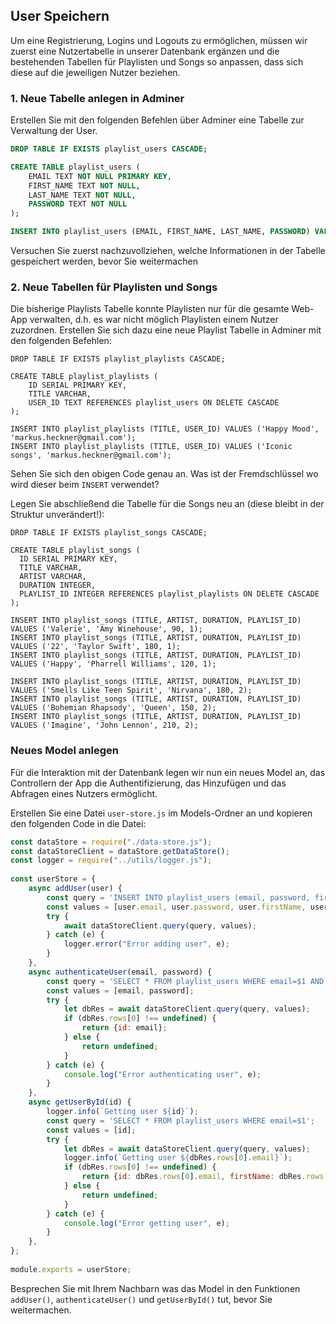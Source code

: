 ## User Speichern

Um eine Registrierung, Logins und Logouts zu ermöglichen, müssen wir zuerst eine Nutzertabelle in unserer Datenbank ergänzen und die bestehenden Tabellen für Playlisten und Songs so anpassen, dass sich diese auf die jeweiligen Nutzer beziehen.

### 1. Neue Tabelle anlegen in Adminer

Erstellen Sie mit den folgenden Befehlen über Adminer eine Tabelle zur Verwaltung der User.
~~~ sql
DROP TABLE IF EXISTS playlist_users CASCADE;

CREATE TABLE playlist_users (
    EMAIL TEXT NOT NULL PRIMARY KEY,
   	FIRST_NAME TEXT NOT NULL,
    LAST_NAME TEXT NOT NULL,
   	PASSWORD TEXT NOT NULL
);

INSERT INTO playlist_users (EMAIL, FIRST_NAME, LAST_NAME, PASSWORD) VALUES ('markus.heckner@gmail.com', 'Markus', 'Heckner', 'test');
~~~

Versuchen Sie zuerst nachzuvollziehen, welche Informationen in der Tabelle gespeichert werden, bevor Sie weitermachen

### 2. Neue Tabellen für Playlisten und Songs

Die bisherige Playlists Tabelle konnte Playlisten nur für die gesamte Web-App verwalten, d.h. es war nicht möglich Playlisten einem Nutzer zuzordnen. Erstellen Sie sich dazu eine neue Playlist Tabelle in Adminer mit den folgenden Befehlen:

```postgresql
DROP TABLE IF EXISTS playlist_playlists CASCADE;

CREATE TABLE playlist_playlists (
	ID SERIAL PRIMARY KEY,
	TITLE VARCHAR,
	USER_ID TEXT REFERENCES playlist_users ON DELETE CASCADE
);

INSERT INTO playlist_playlists (TITLE, USER_ID) VALUES ('Happy Mood', 'markus.heckner@gmail.com');
INSERT INTO playlist_playlists (TITLE, USER_ID) VALUES ('Iconic songs', 'markus.heckner@gmail.com');
```

Sehen Sie sich den obigen Code genau an. Was ist der Fremdschlüssel wo wird dieser beim `INSERT` verwendet?

Legen Sie abschließend die Tabelle für die Songs neu an (diese bleibt in der Struktur unverändert!):

```postgresql
DROP TABLE IF EXISTS playlist_songs CASCADE;

CREATE TABLE playlist_songs (
  ID SERIAL PRIMARY KEY,
  TITLE VARCHAR,
  ARTIST VARCHAR,
  DURATION INTEGER,
  PLAYLIST_ID INTEGER REFERENCES playlist_playlists ON DELETE CASCADE
);

INSERT INTO playlist_songs (TITLE, ARTIST, DURATION, PLAYLIST_ID) VALUES ('Valerie', 'Amy Winehouse', 90, 1);
INSERT INTO playlist_songs (TITLE, ARTIST, DURATION, PLAYLIST_ID) VALUES ('22', 'Taylor Swift', 180, 1);
INSERT INTO playlist_songs (TITLE, ARTIST, DURATION, PLAYLIST_ID) VALUES ('Happy', 'Pharrell Williams', 120, 1);

INSERT INTO playlist_songs (TITLE, ARTIST, DURATION, PLAYLIST_ID) VALUES ('Smells Like Teen Spirit', 'Nirvana', 180, 2);
INSERT INTO playlist_songs (TITLE, ARTIST, DURATION, PLAYLIST_ID) VALUES ('Bohemian Rhapsody', 'Queen', 150, 2);
INSERT INTO playlist_songs (TITLE, ARTIST, DURATION, PLAYLIST_ID) VALUES ('Imagine', 'John Lennon', 210, 2);
```

### Neues Model anlegen

Für die Interaktion mit der Datenbank legen wir nun ein neues Model an, das Controllern der App die Authentifizierung, das Hinzufügen und das Abfragen eines Nutzers ermöglicht.

Erstellen Sie eine Datei `user-store.js` im Models-Ordner an und kopieren den folgenden Code in die Datei:

~~~ javascript
const dataStore = require("./data-store.js"); 
const dataStoreClient = dataStore.getDataStore(); 
const logger = require("../utils/logger.js"); 
 
const userStore = { 
    async addUser(user) { 
        const query = 'INSERT INTO playlist_users (email, password, first_name, last_name) VALUES($1, $2, $3, $4)'; 
        const values = [user.email, user.password, user.firstName, user.lastName]; 
        try { 
            await dataStoreClient.query(query, values); 
        } catch (e) { 
            logger.error("Error adding user", e); 
        } 
    }, 
    async authenticateUser(email, password) { 
        const query = 'SELECT * FROM playlist_users WHERE email=$1 AND password=$2'; 
        const values = [email, password]; 
        try { 
            let dbRes = await dataStoreClient.query(query, values); 
            if (dbRes.rows[0] !== undefined) { 
                return {id: email}; 
            } else { 
                return undefined; 
            } 
        } catch (e) { 
            console.log("Error authenticating user", e); 
        } 
    }, 
    async getUserById(id) { 
        logger.info(`Getting user ${id}`); 
        const query = 'SELECT * FROM playlist_users WHERE email=$1'; 
        const values = [id]; 
        try { 
            let dbRes = await dataStoreClient.query(query, values); 
            logger.info(`Getting user ${dbRes.rows[0].email}`); 
            if (dbRes.rows[0] !== undefined) { 
                return {id: dbRes.rows[0].email, firstName: dbRes.rows[0].first_name, lastName: dbRes.rows[0].last_name}; 
            } else { 
                return undefined; 
            } 
        } catch (e) { 
            console.log("Error getting user", e); 
        } 
    }, 
}; 
 
module.exports = userStore; 
~~~

Besprechen Sie mit Ihrem Nachbarn was das Model in den Funktionen `addUser()`, `authenticateUser()` und  `getUserById()` tut, bevor Sie weitermachen. 
